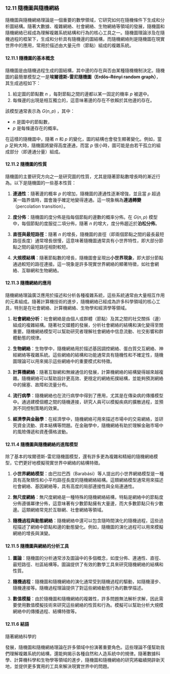 ### 12.11 隨機圖與隨機網絡

隨機圖與隨機網絡理論是一個重要的數學領域，它研究如何在隨機條件下生成和分析圖結構。隨著大數據、複雜網絡、社會網絡、生物網絡等領域的發展，隨機圖和隨機網絡已經成為理解複雜系統結構和行為的核心工具之一。隨機圖理論涉及在隨機過程的框架下，生成和分析具有隨機邊的圖結構，而隨機網絡則是隨機圖在現實世界中的應用，常用於描述由大量元件（節點）組成的複雜系統。

#### 12.11.1 隨機圖的基本概念

隨機圖是由隨機過程生成的圖結構，其中邊的存在與否由某種隨機機制決定。隨機圖的最簡單模型之一是**埃爾德斯-雷尼隨機圖（Erdős–Rényi random graph）**，其生成過程如下：

1. 給定圖的節點數  $`n`$ ，每對節點之間的邊都以某一固定的機率  $`p`$  被選中。
2. 每條邊的出現是相互獨立的，這意味著邊的存在不依賴於其他邊的存在。

該模型通常表示為  $`G(n, p)`$ ，其中：
-  $`n`$  是圖中的節點數，
-  $`p`$  是每條邊存在的概率。

在這樣的隨機圖中，隨著  $`n`$  和  $`p`$  的變化，圖的結構也會發生顯著變化。例如，當  $`p`$  足夠大時，隨機圖將變得高度連通，而當  $`p`$  很小時，圖可能是由若干孤立的組成部分（即連通分量）組成。

#### 12.11.2 隨機圖的性質

隨機圖的主要研究方向之一是研究圖的性質，尤其是隨著節點數增長時的漸近行為。以下是隨機圖的一些基本性質：

1. **連通性**：隨著邊的概率  $`p`$  的增加，隨機圖的連通性逐漸增強，並且當  $`p`$  超過某一臨界值時，圖會幾乎確定地變得連通。這一現象稱為**連通轉變**（percolation transition）。

2. **度分佈**：隨機圖的度分佈是指每個節點的邊數的概率分佈。在  $`G(n, p)`$  模型中，每個節點的度服從二項分佈，隨著  $`n`$  的增大，度分佈趨近於**泊松分佈**。

3. **直徑與最短路徑**：隨著  $`n`$  的增長，隨機圖的直徑（即兩個節點之間的最長最短路徑長度）通常增長很慢，這意味著隨機圖通常具有小世界特性，即大部分節點之間的最短路徑相對較短。

4. **大規模結構**：隨著節點數的增長，隨機圖會呈現出**小世界現象**，即大部分節點通過較短的路徑連接。這一現象是許多現實世界網絡的顯著特徵，如社會網絡、互聯網和生物網絡。

#### 12.11.3 隨機網絡的應用

隨機網絡理論廣泛應用於描述和分析各種複雜系統，這些系統通常由大量相互作用的元素組成。隨著計算機技術的進步，隨機網絡已經成為許多科學領域的核心工具，特別是在社會網絡、計算機網絡、生物學和經濟學等領域。

1. **社會網絡分析**：社會網絡是由個人或群體（節點）及其之間的社交關係（邊）組成的複雜結構。隨著社交媒體的發展，分析社會網絡的結構和演化變得至關重要。隨機網絡模型可以幫助研究者理解社會網絡中信息流動、社交影響和群體動態的規律。

2. **生物網絡**：生物學中，隨機網絡用於描述基因調控網絡、蛋白質交互網絡、神經網絡等複雜系統。這些網絡的結構和功能通常具有隨機性和不確定性，隨機圖理論可以用來揭示這些網絡中的重要模式和特徵。

3. **計算機網絡**：隨著互聯網和無線通信的發展，計算機網絡的結構變得越來越複雜。隨機網絡可以幫助設計更高效、更穩定的網絡拓撲結構，並能夠預測網絡中的擁塞、故障和流量分布。

4. **流行病學**：隨機網絡也在流行病學中得到了應用，尤其是在傳染病的傳播模型中。通過建模個體之間的隨機連接，研究人員可以模擬疾病的擴散過程，並預測不同控制策略的效果。

5. **經濟學與金融學**：在經濟學中，隨機網絡可用來描述市場中的交易網絡，並研究資金流動、資本結構等問題。在金融學中，隨機網絡有助於理解金融市場中的風險傳遞和資產價格波動。

#### 12.11.4 隨機圖與隨機網絡的進階模型

除了基本的埃爾德斯-雷尼隨機圖模型，還有許多更為複雜和精細的隨機網絡模型，它們更好地模擬現實世界中網絡的結構特徵。

1. **小世界網絡模型**：由巴拉巴西（Barabási）等人提出的小世界網絡模型是一種具有高聚類性和小平均路徑長度的隨機網絡結構。這類網絡模型通常用來描述社會網絡、基因網絡等，具有高度的局部連接性與全局連通性。

2. **無尺度網絡**：無尺度網絡是一種特殊的隨機網絡結構，特點是網絡中的節點度分佈遵循冪律分佈，這意味著有少數節點擁有大量邊，而大多數節點只有少數邊。這類網絡常見於互聯網、社會網絡等領域。

3. **隨機過程與動態網絡**：隨機網絡中還可以包含隨時間演化的隨機過程，這些過程描述了網絡中節點和邊的動態變化。例如，隨機圖的演化過程可以用來模擬網絡的增長與演變。

#### 12.11.5 隨機圖與網絡的分析工具

1. **圖論**：隨機圖的分析通常涉及圖論中的多個概念，如度分佈、連通性、直徑、最短路徑、社區結構等。圖論提供了有效的數學工具來研究隨機網絡的結構和性質。

2. **隨機過程**：隨機圖和隨機網絡的演化通常受到隨機過程的驅動，如隨機漫步、隨機連接等。隨機過程理論提供了對這些網絡動態行為的數學描述。

3. **數值模擬**：由於隨機圖和隨機網絡的複雜性，許多問題無法解析求解，因此需要使用數值模擬技術來研究這些網絡的性質和行為。模擬可以幫助分析大規模網絡中的傳播過程、結構特徵等。

#### 12.11.6 結語

隨著網絡科學的

發展，隨機圖和隨機網絡理論在許多領域中扮演著重要角色。這些理論不僅幫助我們理解複雜系統的結構，還能夠揭示各種自然和人造系統中的規律。隨著數據科學、計算機科學和生物學等領域的進步，隨機圖和隨機網絡的研究將繼續開辟新天地，並提供更多實用的工具來解決現實世界中的問題。